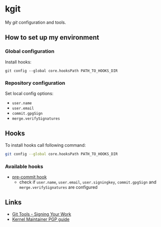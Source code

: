 # kgit

My _git_ configuration and tools.

## How to set up my environment

### Global configuration

Install hooks:
```
git config --global core.hooksPath PATH_TO_HOOKS_DIR
```

### Repository configuration

Set local config options:

* `user.name`
* `user.email`
* `commit.gpgSign`
* `merge.verifySignatures`

## Hooks

To install hooks call following command:
```sh
git config --global core.hooksPath PATH_TO_HOOKS_DIR
```

### Available hooks

- [pre-commit hook](hooks/pre-commit)
    - check if `user.name`, `user.email`, `user.signingkey`, `commit.gpgSign`
      and `merge.verifySignatures` are configured

## Links

* [Git Tools - Signing Your Work](https://git-scm.com/book/en/v2/Git-Tools-Signing-Your-Work)
* [Kernel Maintainer PGP guide](https://www.kernel.org/doc/html/latest/process/maintainer-pgp-guide.html)

